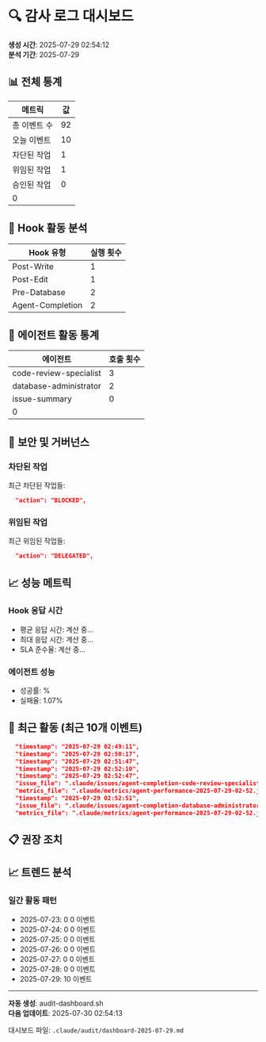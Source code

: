 # 🔍 감사 로그 대시보드

**생성 시간**: 2025-07-29 02:54:12  
**분석 기간**: 2025-07-29  

## 📊 전체 통계

| 메트릭 | 값 |
|---------|-----|
| 총 이벤트 수 | 92 |
| 오늘 이벤트 | 10 |
| 차단된 작업 | 1 |
| 위임된 작업 | 1 |
| 승인된 작업 | 0
0 |

## 🎯 Hook 활동 분석

| Hook 유형 | 실행 횟수 |
|-----------|-----------|
| Post-Write | 1 |
| Post-Edit | 1 |
| Pre-Database | 2 |
| Agent-Completion | 2 |

## 🤖 에이전트 활동 통계

| 에이전트 | 호출 횟수 |
|----------|-----------|
| code-review-specialist | 3 |
| database-administrator | 2 |
| issue-summary | 0
0 |

## 🚨 보안 및 거버넌스

### 차단된 작업

최근 차단된 작업들:
```json
  "action": "BLOCKED",
```

### 위임된 작업

최근 위임된 작업들:
```json
  "action": "DELEGATED",
```

## 📈 성능 메트릭

### Hook 응답 시간
- 평균 응답 시간: 계산 중...
- 최대 응답 시간: 계산 중...
- SLA 준수율: 계산 중...

### 에이전트 성능
- 성공률: %
- 실패율: 1.07%

## 🔄 최근 활동 (최근 10개 이벤트)

```json
  "timestamp": "2025-07-29 02:49:11",
  "timestamp": "2025-07-29 02:50:17",
  "timestamp": "2025-07-29 02:51:47",
  "timestamp": "2025-07-29 02:52:10",
  "timestamp": "2025-07-29 02:52:47",
  "issue_file": ".claude/issues/agent-completion-code-review-specialist-2025-07-29-02-52.md",
  "metrics_file": ".claude/metrics/agent-performance-2025-07-29-02-52.json"
  "timestamp": "2025-07-29 02:52:51",
  "issue_file": ".claude/issues/agent-completion-database-administrator-2025-07-29-02-52.md",
  "metrics_file": ".claude/metrics/agent-performance-2025-07-29-02-52.json"
```

## 📋 권장 조치


## 📈 트렌드 분석

### 일간 활동 패턴
- 2025-07-23: 0
0 이벤트
- 2025-07-24: 0
0 이벤트
- 2025-07-25: 0
0 이벤트
- 2025-07-26: 0
0 이벤트
- 2025-07-27: 0
0 이벤트
- 2025-07-28: 0
0 이벤트
- 2025-07-29: 10 이벤트

---

**자동 생성**: audit-dashboard.sh  
**다음 업데이트**: 2025-07-30 02:54:13  

대시보드 파일: `.claude/audit/dashboard-2025-07-29.md`
